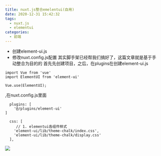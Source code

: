 ```yaml
---
title: nuxt.js整合emelentui(自用)
date: 2020-12-31 15:42:32
tags: 
  - nuxt.js
  - elementui
categories:
  - 前端
---
```



- 创建element-ui.js
- 修改nuxt.config.js配置
其实脚手架已经帮我们搞好了，这篇文章就是基于手动整合为目的的
首先先创建项目，之后，在plugins在创建element-ui.js

```
import Vue from 'vue'
import ElementUI from 'element-ui'

Vue.use(ElementUI);
```
,在nuxt.config.js里面
```
  plugins: [
    '@/plugins/element-ui'   
]

  css: [
     // 1. elementui各组件样式
    'element-ui/lib/theme-chalk/index.css',  
    'element-ui/lib/theme-chalk/display.css'
  ],
```
![](https://shoukailiang-blog.oss-cn-hangzhou.aliyuncs.com/article/202211281642743.png)
